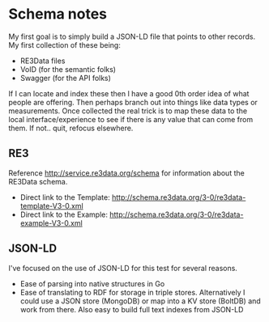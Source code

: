 # Schema notes

My first goal is to simply build a JSON-LD file that points to other records.
My first collection of these being:

* RE3Data files
* VoID (for the semantic folks)
* Swagger (for the API folks)

If I can locate and index these then I have a good 0th order idea of 
what people are offering.  Then perhaps branch out into things like 
data types or measurements.  Once collected the real trick is to map these
data to the local interface/experience to see if there is any value that can
come from them.   If not..  quit, refocus elsewhere.

## RE3

Reference http://service.re3data.org/schema for information about 
the RE3Data schema.  

* Direct link to the Template: http://schema.re3data.org/3-0/re3data-template-V3-0.xml
* Direct link to the Example: http://schema.re3data.org/3-0/re3data-example-V3-0.xml

## JSON-LD

I've focused on the use of JSON-LD for this test for several reasons.

* Ease of parsing into native structures in Go
* Ease of translating to RDF for storage in triple stores.   Alternatively
I could use a JSON store (MongoDB) or map into a KV store (BoltDB) and 
work from there.   Also easy to build full text indexes from JSON-LD

